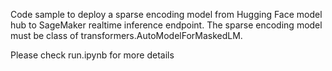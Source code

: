 Code sample to deploy a sparse encoding model from Hugging Face model hub to SageMaker realtime inference endpoint.
The sparse encoding model must be class of transformers.AutoModelForMaskedLM.

Please check run.ipynb for more details